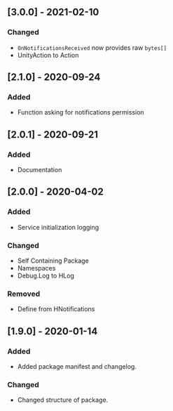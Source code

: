 ## [3.0.0] - 2021-02-10
### Changed
- `OnNotificationsReceived` now provides raw `bytes[]` 
- UnityAction to Action


## [2.1.0] - 2020-09-24
### Added
- Function asking for notifications permission


## [2.0.1] - 2020-09-21
### Added
- Documentation


## [2.0.0] - 2020-04-02
### Added
- Service initialization logging

### Changed
- Self Containing Package
- Namespaces
- Debug.Log to HLog

### Removed
- Define from HNotifications


## [1.9.0] - 2020-01-14
### Added
- Added package manifest and changelog.

### Changed
- Changed structure of package.
